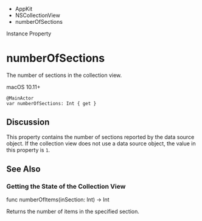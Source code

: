 

- AppKit
- NSCollectionView
-  numberOfSections 

Instance Property

# numberOfSections

The number of sections in the collection view.

macOS 10.11+

``` source
@MainActor
var numberOfSections: Int { get }
```

## Discussion

This property contains the number of sections reported by the data source object. If the collection view does not use a data source object, the value in this property is `1`.

## See Also

### Getting the State of the Collection View

func numberOfItems(inSection: Int) -> Int

Returns the number of items in the specified section.

